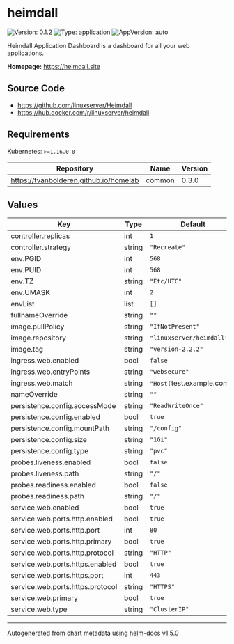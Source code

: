 # heimdall

![Version: 0.1.2](https://img.shields.io/badge/Version-0.1.2-informational?style=flat-square) ![Type: application](https://img.shields.io/badge/Type-application-informational?style=flat-square) ![AppVersion: auto](https://img.shields.io/badge/AppVersion-auto-informational?style=flat-square)

Heimdall Application Dashboard is a dashboard for all your web applications.

**Homepage:** <https://heimdall.site>

## Source Code

* <https://github.com/linuxserver/Heimdall>
* <https://hub.docker.com/r/linuxserver/heimdall>

## Requirements

Kubernetes: `>=1.16.0-0`

| Repository | Name | Version |
|------------|------|---------|
| https://tvanbolderen.github.io/homelab | common | 0.3.0 |

## Values

| Key | Type | Default | Description |
|-----|------|---------|-------------|
| controller.replicas | int | `1` |  |
| controller.strategy | string | `"Recreate"` |  |
| env.PGID | int | `568` |  |
| env.PUID | int | `568` |  |
| env.TZ | string | `"Etc/UTC"` |  |
| env.UMASK | int | `2` |  |
| envList | list | `[]` |  |
| fullnameOverride | string | `""` |  |
| image.pullPolicy | string | `"IfNotPresent"` |  |
| image.repository | string | `"linuxserver/heimdall"` |  |
| image.tag | string | `"version-2.2.2"` |  |
| ingress.web.enabled | bool | `false` |  |
| ingress.web.entryPoints | string | `"websecure"` |  |
| ingress.web.match | string | `"Host(`test.example.com`)"` |  |
| nameOverride | string | `""` |  |
| persistence.config.accessMode | string | `"ReadWriteOnce"` |  |
| persistence.config.enabled | bool | `true` |  |
| persistence.config.mountPath | string | `"/config"` |  |
| persistence.config.size | string | `"1Gi"` |  |
| persistence.config.type | string | `"pvc"` |  |
| probes.liveness.enabled | bool | `false` |  |
| probes.liveness.path | string | `"/"` |  |
| probes.readiness.enabled | bool | `false` |  |
| probes.readiness.path | string | `"/"` |  |
| service.web.enabled | bool | `true` |  |
| service.web.ports.http.enabled | bool | `true` |  |
| service.web.ports.http.port | int | `80` |  |
| service.web.ports.http.primary | bool | `true` |  |
| service.web.ports.http.protocol | string | `"HTTP"` |  |
| service.web.ports.https.enabled | bool | `true` |  |
| service.web.ports.https.port | int | `443` |  |
| service.web.ports.https.protocol | string | `"HTTPS"` |  |
| service.web.primary | bool | `true` |  |
| service.web.type | string | `"ClusterIP"` |  |

----------------------------------------------
Autogenerated from chart metadata using [helm-docs v1.5.0](https://github.com/norwoodj/helm-docs/releases/v1.5.0)
